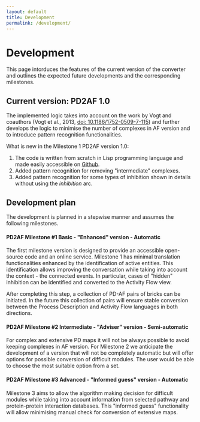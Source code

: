 ```yaml
---
layout: default
title: Development
permalink: /development/
---
```


# Development

This page intorduces the features of the current version of the converter and outlines the expected future developments and the corresponding milestones.  

## Current version: PD2AF 1.0

The implemented logic takes into account on the work by Vogt and coauthors (Vogt et al., 2013, [doi: 10.1186/1752-0509-7-115](https://doi.org/10.1186/1752-0509-7-115)) and further develops the logic to minimise the number of complexes in AF version and to introduce pattern recognition functionalities.

What is new in the Milestone 1 PD2AF version 1.0:
1. The code is written from scratch in Lisp programming language and made easily accessible on [Github](https://github.com/prozion/pd2af).
1. Added pattern recognition for removing "intermediate" complexes.
1. Added pattern recognition for some types of inhibition shown in details without using the _inhibition_ arc.

## Development plan

The development is planned in a stepwise manner and assumes the following milestones.

#### PD2AF Milestone #1 Basic - "Enhanced" version - Automatic

The first milestone version is designed to provide an accessible open-source code and an online service. Milestone 1 has minimal translation functionalities enhanced by the identification of active entities. This identification allows improving the conversation while taking into account the context - the connected events. In particular, cases of "hidden" inhibition can be identified and converted to the Activity Flow view.  

After completing this step, a collection of PD-AF pairs of bricks can be initiated. In the future this collection of pairs will ensure stable conversion between the Process Description and Activity Flow languages in both directions.   

#### PD2AF Milestone #2 Intermediate - "Adviser" version - Semi-automatic

For complex and extensive PD maps it will not be always possible to avoid keeping complexes in AF version. For Milestone 2 we anticipate the development of a version that will not be completely automatic but will offer options for possible conversion of difficult modules. The user would be able to choose the most suitable option from a set.

#### PD2AF Milestone #3 Advanced - "Informed guess" version - Automatic

Milestone 3 aims to allow the algorithm making decision for difficult modules while taking into account information from selected pathway and protein-protein interaction databases. This "informed guess" functionality will allow minimising manual check for conversion of extensive maps.

